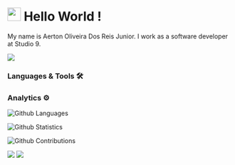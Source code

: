 # <h1><img src="https://emojis.slackmojis.com/emojis/images/1531849430/4246/blob-sunglasses.gif?1531849430" width="30"/> Hello World ! </h1>

My name is Aerton Oliveira Dos Reis Junior. I work as a software developer at Studio 9.

![](http://estruyf-github.azurewebsites.net/api/VisitorHit?user=AertonOliveira&repo=AertonOliveira&countColorcountColor)

### Languages & Tools 🛠

### Analytics ⚙️

![Github Languages](https://github-readme-stats.vercel.app/api/top-langs/?username=AertonOliveira&layout=compact&count_private=true)

![Github Statistics](https://github-readme-stats.vercel.app/api/?username=AertonOliveira&count_private=true&show_icons=true)

![Github Contributions](https://github-readme-streak-stats.herokuapp.com/?user=AertonOliveira&hide_border=true)

<p align="left">
<a href="https://bit.ly/3e5RRY1"><img src="https://img.shields.io/badge/-aertonoliveira?style=flat&logo=Linkedin&logoColor=white"/></a>
<a href="mailto:aertonoliveiradosreis@gmail.com"><img src="https://img.shields.io/badge/-aertonoliveiradosreis@gmail.com-D14836?style=flat&logo=Gmail&logoColor=white"/></a>
</p>
